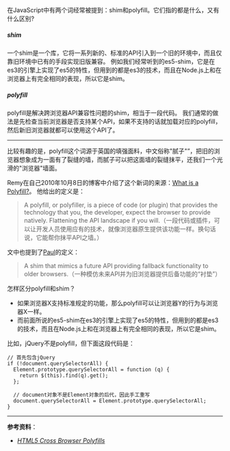 在JavaScript中有两个词经常被提到：shim和polyfill。它们指的都是什么，又有什么区别?
##### shim
一个shim是一个库，它将一系列新的、标准的API引入到一个旧的环境中，而且仅靠旧环境中已有的手段实现旧版兼容。
例如我们经常听到的es5-shim，它是在es3的引擎上实现了es5的特性，但用到的都是es3的技术，而且在Node.js上和在浏览器上有完全相同的表现，所以它是shim。

##### polyfill
polyfill是解决跨浏览器API兼容性问题的shim，相当于一段代码。
我们通常的做法是先检查当前浏览器是否支持某个API，如果不支持的话就加载对应的polyfill，然后新旧浏览器就都可以使用这个API了。

-----

比较有趣的是，polyfill这个词源于英国的填强面料，中文俗称"腻子"”，把旧的浏览器想象成为一面有了裂缝的墙，而腻子可以把这面墙的裂缝抹平，还我们一个光滑的"浏览器"墙面。

Remy在自己2010年10月8日的博客中介绍了这个新词的来源：[What is a Polyfill?](http://remysharp.com/2010/10/08/what-is-a-polyfill/)。
他给出的定义是：
> A polyfill, or polyfiller, is a piece of code (or plugin) that provides the technology that you, the developer, expect the browser to provide natively. Flattening the API landscape if you will.（一段代码或插件，可以让开发人员使用应有的技术，就像浏览器原生提供该功能一样。换句话说，它能帮你抹平API之墙。）

文中也提到了[Paul](http://paulirish.com/)的定义：
> A shim that mimics a future API providing fallback functionality to older browsers.（一种模仿未来API并为旧浏览器提供后备功能的“衬垫”）

怎样区分polyfill和shim？
- 如果浏览器X支持标准规定的功能，那么polyfill可以让浏览器Y的行为与浏览器X一样。
- 而前面所说的es5-shim在es3的引擎上实现了es5的特性，但用到的都是es3的技术，而且在Node.js上和在浏览器上有完全相同的表现，所以它是shim。

比如，jQuery不是polyfill，但下面这段代码是：
```
// 首先包含jQuery
if (!document.querySelectorAll) {
  Element.prototype.querySelectorAll = function (q) {
    return $(this).find(q).get();
  };

  // document对象不是Element对象的后代，因此手工重写
  document.querySelectorAll = Element.prototype.querySelectorAll;
}
```


-----

**参考资料**：
- [*HTML5 Cross Browser Polyfills*](https://github.com/Modernizr/Modernizr/wiki/HTML5-Cross-browser-Polyfills)



